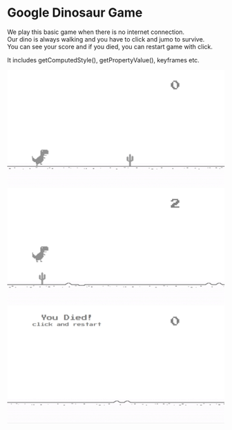 # Google Dinosaur Game

We play this basic game when there is no internet connection.\
Our dino is always walking and you have to click and jumo to survive.\
You can see your score and if you died, you can restart game with click.

It includes getComputedStyle(), getPropertyValue(), keyframes etc.

![start](start.jpg)
![jump](jump.jpg)
![die](die.jpg)